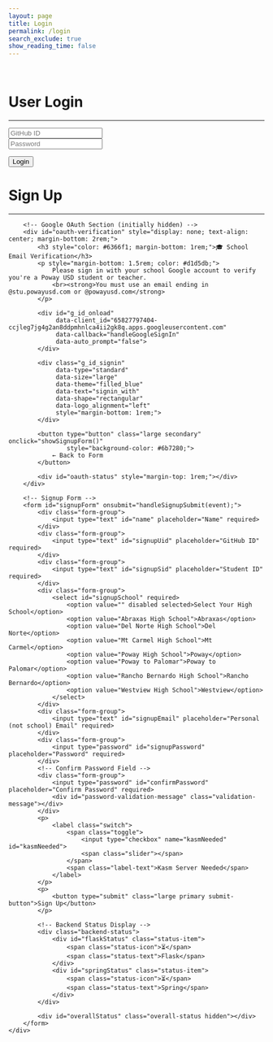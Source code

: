 ```yaml
---
layout: page
title: Login
permalink: /login
search_exclude: true
show_reading_time: false
---
```

<br>

<script src="https://accounts.google.com/gsi/client" async defer></script>

<div class="login-container">
    <!-- Python Login Form -->
    <div class="login-card">
        <h1 id="pythonTitle">User Login</h1>
        <hr>
        <form id="pythonForm" onsubmit="loginBoth(); return false;">
            <div class="form-group">
                <input type="text" id="uid" placeholder="GitHub ID" required>
            </div>
            <div class="form-group">
                <input type="password" id="password" placeholder="Password" required>
            </div>
            <p>
                <button type="submit" class="large primary submit-button">Login</button>
            </p>
            <p id="message" style="color: red;"></p>
        </form>
    </div>
    <div class="signup-card">
        <h1 id="signupTitle">Sign Up</h1>
        <hr>
        
        <!-- Google OAuth Section (initially hidden) -->
        <div id="oauth-verification" style="display: none; text-align: center; margin-bottom: 2rem;">
            <h3 style="color: #6366f1; margin-bottom: 1rem;">🎓 School Email Verification</h3>
            <p style="margin-bottom: 1.5rem; color: #d1d5db;">
                Please sign in with your school Google account to verify you're a Poway USD student or teacher.
                <br><strong>You must use an email ending in @stu.powayusd.com or @powayusd.com</strong>
            </p>
            
            <div id="g_id_onload"
                 data-client_id="65827797404-ccjleg7jg4g2an8ddpmhnlca4ii2gk8q.apps.googleusercontent.com"
                 data-callback="handleGoogleSignIn"
                 data-auto_prompt="false">
            </div>
            
            <div class="g_id_signin" 
                 data-type="standard"
                 data-size="large"
                 data-theme="filled_blue"
                 data-text="signin_with"
                 data-shape="rectangular"
                 data-logo_alignment="left"
                 style="margin-bottom: 1rem;">
            </div>
            
            <button type="button" class="large secondary" onclick="showSignupForm()" 
                    style="background-color: #6b7280;">
                ← Back to Form
            </button>
            
            <div id="oauth-status" style="margin-top: 1rem;"></div>
        </div>
        
        <!-- Signup Form -->
        <form id="signupForm" onsubmit="handleSignupSubmit(event);">
            <div class="form-group">
                <input type="text" id="name" placeholder="Name" required>
            </div>
            <div class="form-group">
                <input type="text" id="signupUid" placeholder="GitHub ID" required>
            </div>
            <div class="form-group">
                <input type="text" id="signupSid" placeholder="Student ID" required>
            </div>
            <div class="form-group">
                <select id="signupSchool" required>
                    <option value="" disabled selected>Select Your High School</option>
                    <option value="Abraxas High School">Abraxas</option>
                    <option value="Del Norte High School">Del Norte</option>
                    <option value="Mt Carmel High School">Mt Carmel</option>
                    <option value="Poway High School">Poway</option>
                    <option value="Poway to Palomar">Poway to Palomar</option>
                    <option value="Rancho Bernardo High School">Rancho Bernardo</option>
                    <option value="Westview High School">Westview</option>
                </select>
            </div>
            <div class="form-group">
                <input type="text" id="signupEmail" placeholder="Personal (not school) Email" required>
            </div>
            <div class="form-group">
                <input type="password" id="signupPassword" placeholder="Password" required>
            </div>
            <!-- Confirm Password Field -->
            <div class="form-group">
                <input type="password" id="confirmPassword" placeholder="Confirm Password" required>
                <div id="password-validation-message" class="validation-message"></div>
            </div>
            <p>
                <label class="switch">
                    <span class="toggle">
                        <input type="checkbox" name="kasmNeeded" id="kasmNeeded">
                        <span class="slider"></span>
                    </span>
                    <span class="label-text">Kasm Server Needed</span>
                </label>
            </p>
            <p>
                <button type="submit" class="large primary submit-button">Sign Up</button>
            </p>
            
            <!-- Backend Status Display -->
            <div class="backend-status">
                <div id="flaskStatus" class="status-item">
                    <span class="status-icon">⏳</span>
                    <span class="status-text">Flask</span>
                </div>
                <div id="springStatus" class="status-item">
                    <span class="status-icon">⏳</span>
                    <span class="status-text">Spring</span>
                </div>
            </div>
            
            <div id="overallStatus" class="overall-status hidden"></div>
        </form>
    </div>
</div>



<script type="module">
    import { login, pythonURI, javaURI, fetchOptions } from '{{site.baseurl}}/assets/js/api/config.js';
    
    let signupFormData = {};
    let verifiedSchoolEmail = null;
    let validationTimeout = null;
    const GOOGLE_CLIENT_ID = "65827797404-ccjleg7jg4g2an8ddpmhnlca4ii2gk8q.apps.googleusercontent.com";
    
    // Password validation with debouncing (1.5 second delay)
    function validatePasswordsDebounced() {
        // Clear existing timeout
        if (validationTimeout) {
            clearTimeout(validationTimeout);
        }
        
        // Set new timeout for 1.5 seconds
        validationTimeout = setTimeout(() => {
            validatePasswords();
        }, 1500);
    }
    
    function validatePasswords() {
        const password = document.getElementById('signupPassword').value;
        const confirmPassword = document.getElementById('confirmPassword').value;
        const confirmField = document.getElementById('confirmPassword');
        const messageDiv = document.getElementById('password-validation-message');
        
        // Clear previous validation styles
        confirmField.classList.remove('password-match', 'password-mismatch', 'password-length');
        messageDiv.classList.remove('success', 'error');
        
        // Don't validate if confirm password is empty
        if (confirmPassword === '') {
            messageDiv.textContent = '';
            return true;
        }
        
        if (password.length < 8) {
            confirmField.classList.add('password-length');
            messageDiv.classList.add('error');
            messageDiv.textContent = '✗ Passwords must be at least 8 characters long';
            return false;
        }
        
        if (password === confirmPassword) {
            confirmField.classList.add('password-match');
            messageDiv.classList.add('success');
            messageDiv.textContent = '✓ Passwords match';
            return true;
        } else {
            confirmField.classList.add('password-mismatch');
            messageDiv.classList.add('error');
            messageDiv.textContent = '✗ Passwords do not match';
            return false;
        }
    }
    
    // Form submission validation
    function validateSignupForm() {
        const password = document.getElementById('signupPassword').value;
        const confirmPassword = document.getElementById('confirmPassword').value;
        
        if (password !== confirmPassword) {
            alert('Passwords do not match. Please try again.');
            document.getElementById('confirmPassword').focus();
            return false;
        }
        
        if (password.length < 8) {
            alert('Password must be at least 8 characters long.');
            document.getElementById('signupPassword').focus();
            return false;
        }
        
        return true;
    }
    
    // Backend status management
    function updateBackendStatus(backend, status, message = '') {
        const element = document.getElementById(`${backend}Status`);
        const icon = element.querySelector('.status-icon');
        const text = element.querySelector('.status-text');
        
        // Remove existing status classes
        element.classList.remove('pending', 'success', 'error');
        
        switch(status) {
            case 'pending':
                element.classList.add('pending');
                icon.textContent = '⏳';
                text.textContent = backend.charAt(0).toUpperCase() + backend.slice(1);
                break;
            case 'success':
                element.classList.add('success');
                icon.textContent = '✅';
                text.textContent = `${backend.charAt(0).toUpperCase() + backend.slice(1)} ✓`;
                break;
            case 'error':
                element.classList.add('error');
                icon.textContent = '❌';
                text.textContent = `${backend.charAt(0).toUpperCase() + backend.slice(1)} ✗`;
                break;
        }
    }
    
    function updateOverallStatus() {
        const flaskEl = document.getElementById('flaskStatus');
        const springEl = document.getElementById('springStatus');
        const overallEl = document.getElementById('overallStatus');
        
        const flaskSuccess = flaskEl.classList.contains('success');
        const springSuccess = springEl.classList.contains('success');
        const flaskError = flaskEl.classList.contains('error');
        const springError = springEl.classList.contains('error');
        
        overallEl.classList.remove('hidden', 'success', 'partial', 'error');
        
        if (flaskSuccess && springSuccess) {
            overallEl.classList.add('success');
            overallEl.textContent = '🎉 Account created on both backends! You can now login.';
        } else if (flaskSuccess && springError) {
            overallEl.classList.add('partial');
            overallEl.textContent = '⚠️ Flask account created successfully! Spring failed but you can still login.';
        } else if (flaskError && springSuccess) {
            overallEl.classList.add('partial');
            overallEl.textContent = '⚠️ Spring account created! Flask failed - please try again.';
        } else if (flaskError && springError) {
            overallEl.classList.add('error');
            overallEl.textContent = '💥 Both backends failed. Please check your information and try again.';
        }
    }
    
    window.handleSignupSubmit = function(event) {
        event.preventDefault();
        
        // Validate form
        const form = document.getElementById('signupForm');
        if (!form.checkValidity()) {
            form.reportValidity();
            return;
        }
        
        // Check password confirmation
        if (!validateSignupForm()) {
            return;
        }
        
        // Store form data
        signupFormData = {
            name: document.getElementById("name").value,
            uid: document.getElementById("signupUid").value,
            sid: document.getElementById("signupSid").value,
            school: document.getElementById("signupSchool").value,
            email: document.getElementById("signupEmail").value,
            password: document.getElementById("signupPassword").value,
            kasm_server_needed: document.getElementById("kasmNeeded").checked,
        };
        
        // Show OAuth verification
        showOAuthVerification();
    }
    
    function showOAuthVerification() {
        document.getElementById('signupForm').style.display = 'none';
        document.getElementById('oauth-verification').style.display = 'block';
    }
    
    window.showSignupForm = function() {
        document.getElementById('oauth-verification').style.display = 'none';
        document.getElementById('signupForm').style.display = 'block';
        clearOAuthStatus();
    }
    
    function clearOAuthStatus() {
        document.getElementById('oauth-status').innerHTML = '';
    }
    
    function showOAuthStatus(message, isError = false) {
        const statusDiv = document.getElementById('oauth-status');
        statusDiv.innerHTML = `<div class="${isError ? 'oauth-error' : 'oauth-success'}">${message}</div>`;
    }
    
    window.handleGoogleSignIn = function(response) {
        try {
            const userInfo = parseJwt(response.credential);
            const email = userInfo.email;
            if (!email.endsWith('@stu.powayusd.com') && !email.endsWith('@powayusd.com')) {
                showOAuthStatus('❌ You must use your school email address ending with @stu.powayusd.com or @powayusd.com', true);
                return;
            }    
            verifiedSchoolEmail = email;
            showOAuthStatus(`✅ School email verified: ${email}`);
            
            setTimeout(() => {
                document.getElementById('oauth-verification').style.display = 'none';
                document.getElementById('signupForm').style.display = 'block';
                
                console.log("About to call signup() with stored data:", signupFormData);
                console.log("pythonURI:", pythonURI);


                signup();
            }, 1500);
            
        } catch (error) {
            console.error("Error handling Google Sign-In:", error);
            showOAuthStatus('❌ Error processing Google Sign-In. Please try again.', true);
        }
    }
    
    function parseJwt(token) {
        const base64Url = token.split('.')[1];
        const base64 = base64Url.replace(/-/g, '+').replace(/_/g, '/');
        const jsonPayload = decodeURIComponent(atob(base64).split('').map(function(c) {
            return '%' + ('00' + c.charCodeAt(0).toString(16)).slice(-2);
        }).join(''));
        return JSON.parse(jsonPayload);
    }
    
    // Initialize password validation when page loads
    window.addEventListener('load', function() {
        const passwordField = document.getElementById('signupPassword');
        const confirmPasswordField = document.getElementById('confirmPassword');
        
        if (passwordField && confirmPasswordField) {
            // Add debounced validation listeners
            passwordField.addEventListener('input', validatePasswordsDebounced);
            confirmPasswordField.addEventListener('input', validatePasswordsDebounced);
        }
        
        if (window.google && window.google.accounts) {
            window.google.accounts.id.initialize({
                client_id: GOOGLE_CLIENT_ID,
                callback: handleGoogleSignIn
            });
        }
    });
    
    // Function to handle both Python and Java login simultaneously
    window.loginBoth = function () {
    javaLogin();  // Call Java login
    pythonLogin();
};
    // Function to handle Python login
    window.pythonLogin = function () {
        const options = {
            URL: `${pythonURI}/api/authenticate`,
            callback: pythonDatabase,
            message: "message",
            method: "POST",
            cache: "no-cache",
            body: {
                uid: document.getElementById("uid").value,
                password: document.getElementById("password").value,
            }
        };
        login(options);
    }
    // Function to handle Java login
    window.javaLogin = function () {
    const loginURL = `${javaURI}/authenticate`;
    const databaseURL = `${javaURI}/api/person/get`;
    const signupURL = `${javaURI}/api/person/create`;
    const userCredentials = JSON.stringify({
        uid: document.getElementById("uid").value,
        password: document.getElementById("password").value,
    });
    const loginOptions = {
        ...fetchOptions,
        method: "POST",
        body: userCredentials,
    };
    console.log("Attempting Java login...");
    fetch(loginURL, loginOptions)
        .then(response => {
            if (!response.ok) {
                throw new Error("Invalid login");
            }
            return response.json();
        })
        .then(data => {
            console.log("Login successful!", data);
            window.location.href = '{{site.baseurl}}/profile';
            // Fetch database after login success using fetchOptions
            return fetch(databaseURL, fetchOptions);
        })
        .then(response => {
            if (!response.ok) {
                throw new Error(`Spring server response: ${response.status}`);
            }
            return response.json();
        })
        .then(data => {
            console.log("Java database response:", data);
        })
        .catch(error => {
            console.error("Login failed:", error.message);
            // If login fails, attempt account creation
            if (error.message === "Invalid login") {
                // alert("Login for Spring failed. Creating a new Java account...");
                const signupData = JSON.stringify({
                    uid: document.getElementById("uid").value,
                    sid: "0000000",
                    email: document.getElementById("uid").value + "@gmail.com",
                    dob: "11-01-2024", // Static date, can be modified
                    name: document.getElementById("uid").value,
                    password: document.getElementById("password").value,
                    kasmServerNeeded: false,
                });
                const signupOptions = {
                    ...fetchOptions,
                    method: "POST",
                    body: signupData,
                };
                fetch(signupURL, signupOptions)
                    .then(signupResponse => {
                        if (!signupResponse.ok) {
                            throw new Error("Account creation failed!");
                        }
                        return signupResponse.json();
                    })
                    .then(signupResult => {
                        console.log("Account creation successful!", signupResult);
                        // alert("Account Creation Successful. Logging you into Flask/Spring!");
                        // Retry login after account creation
                        return fetch(loginURL, loginOptions);
                    })
                    .then(newLoginResponse => {
                        if (!newLoginResponse.ok) {
                            throw new Error("Login failed after account creation");
                        }
                        console.log("Login successful after account creation!");
                        // Fetch database after successful login
                        return fetch(databaseURL, fetchOptions);
                    })
                    .then(response => {
                        if (!response.ok) {
                            throw new Error(`Spring server response: ${response.status}`);
                        }
                        return response.json();
                    })
                    .then(data => {
                        console.log("Java database response:", data);
                    })
                    .catch(newLoginError => {
                        console.error("Error after account creation:", newLoginError.message);
                    });
            } else {
                console.log("Logged in!");
            }
        });
};
    // Function to fetch and display Python data
    function pythonDatabase() {
        const URL = `${pythonURI}/api/id`;
        fetch(URL, fetchOptions)
            .then(response => {
                if (!response.ok) {
                    throw new Error(`Flask server response: ${response.status}`);
                }
                return response.json();
            })
            .then(data => {
                window.location.href = '{{site.baseurl}}/profile';
            })
            .catch(error => {
                document.getElementById("message").textContent = `Error: ${error.message}`;
            });
    }  
    window.signup = function () {
        const signupButton = document.querySelector(".signup-card button");
        // Disable the button and change its color
        signupButton.disabled = true;
        signupButton.classList.add("disabled");
        // Reset status indicators
        updateBackendStatus('flask', 'pending');
        updateBackendStatus('spring', 'pending');
        document.getElementById('overallStatus').classList.add('hidden');
        
        const data = signupFormData && Object.keys(signupFormData).length > 0 ? signupFormData : {
            name: document.getElementById("name").value,
            uid: document.getElementById("signupUid").value,
            sid: document.getElementById("signupSid").value,
            school: document.getElementById("signupSchool").value,
            email: document.getElementById("signupEmail").value,
            password: document.getElementById("signupPassword").value,
            kasm_server_needed: document.getElementById("kasmNeeded").checked,
        };
        
        const signupDataJava = {
            uid: data.uid,
            sid: data.sid,
            email: data.email,
            dob: "11-01-2024",
            name: data.name,
            password: data.password,
            kasmServerNeeded: data.kasm_server_needed,
        };
        
        if (verifiedSchoolEmail) {
            console.log("Account created with verified school email:", verifiedSchoolEmail);
        }
        
        console.log("Sending this data to Flask:", JSON.stringify(data, null, 2));
        console.log("Request URL:", `${pythonURI}/api/user`);    

        // Flask Backend Request
        const flaskPromise = fetch(`${pythonURI}/api/user`, {
            method: "POST",
            headers: {
                "Content-Type": "application/json"
            },
            body: JSON.stringify(data)
        })
        .then(response => {
            if (response.ok) {
                updateBackendStatus('flask', 'success');
                return response.json();
            } else {
                return response.text().then(errorText => {
                    console.log("Flask error details:", errorText);
                    throw new Error(`Flask: ${response.status} - ${errorText}`);
                });
            }
        })
        .catch(error => {
            console.error("Flask signup error:", error);
            updateBackendStatus('flask', 'error');
            throw error;
        });
        
        // Spring Backend Request
        const springPromise = fetch(`${javaURI}/api/person/create`, {
            method: "POST",
            headers: {
                "Content-Type": "application/json"
            },
            body: JSON.stringify(signupDataJava)
        })
        .then(response => {
            if (response.ok) {
                updateBackendStatus('spring', 'success');
                return response.json();
            } else {
                throw new Error(`Spring: ${response.status}`);
            }
        })
        .catch(error => {
            console.error("Spring signup error:", error);
            updateBackendStatus('spring', 'error');
            throw error;
        });
        
        // Handle both requests
        Promise.allSettled([flaskPromise, springPromise])
            .then(results => {
                const [flaskResult, springResult] = results;
                
                console.log("Flask result:", flaskResult);
                console.log("Spring result:", springResult);
                
                // Update overall status after both complete
                setTimeout(updateOverallStatus, 500);
                
                // Re-enable button
                signupButton.disabled = false;
                signupButton.classList.remove("disabled");
            });
    }
    function javaDatabase() {
        const URL = `${javaURI}/api/person/get`;
        fetch(URL, fetchOptions)
            .then(response => {
                if (!response.ok) {
                    throw new Error(`Spring server response: ${response.status}`);
                }
                return response.json();
            })
            .catch(error => {
                console.error("Java Database Error:", error);
            });
    }
</script>

